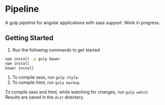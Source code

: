 # Pipeline

A gulp pipeline for angular applications with sass support. Work in progress.

## Getting Started

1. Run the following commands to get started
```bash
npm install -g gulp bower
npm install
bower install
```
1. To compile sass, run `gulp style`.
1. To compile html, run `gulp markup`.

To compile sass and html, while watching for changes, run `gulp watch`. Results are saved in the `dist` directory.
